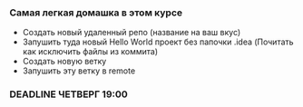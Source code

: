 ### Самая легкая домашка в этом курсе

* Создать новый удаленный репо (название на ваш вкус)
* Запушить туда новый Hello World проект без папочки .idea
(Почитать как исключить файлы из коммита)
* Создать новую ветку 
* Запушить эту ветку в remote

### DEADLINE ЧЕТВЕРГ 19:00